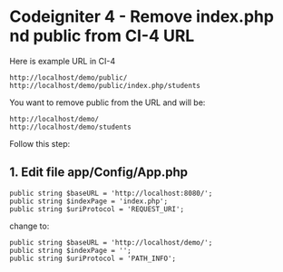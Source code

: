 # Codeigniter 4 - Remove index.php nd public from CI-4 URL
Here is example URL in CI-4
```
http://localhost/demo/public/
http://localhost/demo/public/index.php/students
```
You want to remove public from the URL and will be:
```
http://localhost/demo/
http://localhost/demo/students
```
Follow this step:
## 1. Edit file app/Config/App.php
```
public string $baseURL = 'http://localhost:8080/';
public string $indexPage = 'index.php';
public string $uriProtocol = 'REQUEST_URI';
```
change to:
```
public string $baseURL = 'http://localhost/demo/';
public string $indexPage = '';
public string $uriProtocol = 'PATH_INFO';

```
